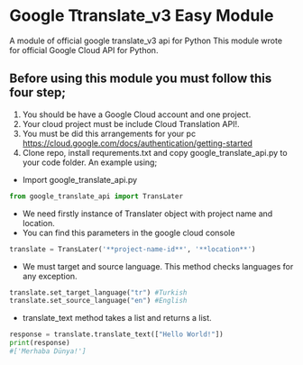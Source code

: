 # Google Ttranslate_v3 Easy Module
 A module of official google translate_v3 api for Python
This module wrote for official Google Cloud API for Python. 
## Before using this module you must follow this four step;
1. You should be have a Google Cloud account and one project.
2. Your cloud project must be include Cloud Translation API!.
3. You must be did this arrangements for your pc https://cloud.google.com/docs/authentication/getting-started
4. Clone repo, install requrements.txt and copy google_translate_api.py to your code folder.
An example using;
- Import google_translate_api.py
```python
from google_translate_api import TransLater
```
- We need firstly instance of Translater object with project name and location.
- You can find this parameters in the google cloud console
```python
translate = TransLater('**project-name-id**', '**location**') 
```
- We must target and source language. This method checks languages for any exception.
```python
translate.set_target_language("tr") #Turkish
translate.set_source_language("en") #English
```
- translate_text method takes a list and returns a list.
```python
response = translate.translate_text(["Hello World!"])
print(response)
#['Merhaba Dünya!']
```
